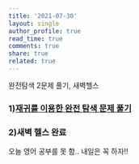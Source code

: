 ```yaml
---
title: '2021-07-30'
layout: single
author_profile: true
read_time: true
comments: true
share: true
related: true
---
```

완전탐색 2문제 풀기, 새벽헬스


### 1)[재귀를 이용한 완전 탐색 문제 풀기](https://nsnnsn12.github.io/bruteforce/bruteForce-ex2/ "link")
### 2)새벽 헬스 완료

오늘 영어 공부를 못 함..
내일은 꼭 하자!!